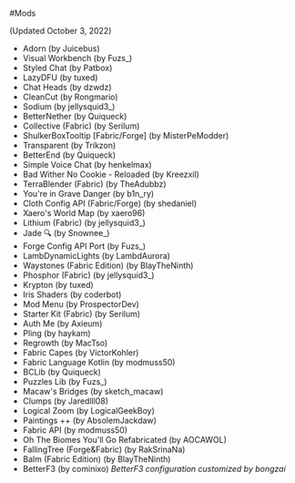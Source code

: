 #Mods 

(Updated October 3, 2022)

* Adorn (by Juicebus)
* Visual Workbench (by Fuzs_)
* Styled Chat (by Patbox)
* LazyDFU (by tuxed)
* Chat Heads (by dzwdz)
* CleanCut (by Rongmario)
* Sodium (by jellysquid3_)
* BetterNether (by Quiqueck)
* Collective (Fabric) (by Serilum)
* ShulkerBoxTooltip [Fabric/Forge] (by MisterPeModder)
* Transparent (by Trikzon)
* BetterEnd (by Quiqueck)
* Simple Voice Chat (by henkelmax)
* Bad Wither No Cookie - Reloaded (by Kreezxil)
* TerraBlender (Fabric) (by TheAdubbz)
* You're in Grave Danger (by b1n_ry)
* Cloth Config API (Fabric/Forge) (by shedaniel)
* Xaero's World Map (by xaero96)
* Lithium (Fabric) (by jellysquid3_)
* Jade 🔍 (by Snownee_)
* Forge Config API Port (by Fuzs_)
* LambDynamicLights (by LambdAurora)
* Waystones (Fabric Edition) (by BlayTheNinth)
* Phosphor (Fabric) (by jellysquid3_)
* Krypton (by tuxed)
* Iris Shaders (by coderbot)
* Mod Menu (by ProspectorDev)
* Starter Kit (Fabric) (by Serilum)
* Auth Me (by Axieum)
* Pling (by haykam)
* Regrowth (by MacTso)
* Fabric Capes (by VictorKohler)
* Fabric Language Kotlin (by modmuss50)
* BCLib (by Quiqueck)
* Puzzles Lib (by Fuzs_)
* Macaw's Bridges (by sketch_macaw)
* Clumps (by Jaredlll08)
* Logical Zoom (by LogicalGeekBoy)
* Paintings ++ (by AbsolemJackdaw)
* Fabric API (by modmuss50)
* Oh The Biomes You'll Go Refabricated (by AOCAWOL)
* FallingTree (Forge&Fabric) (by RakSrinaNa)
* Balm (Fabric Edition) (by BlayTheNinth)
* BetterF3 (by cominixo) *BetterF3 configuration customized by bongzai*
